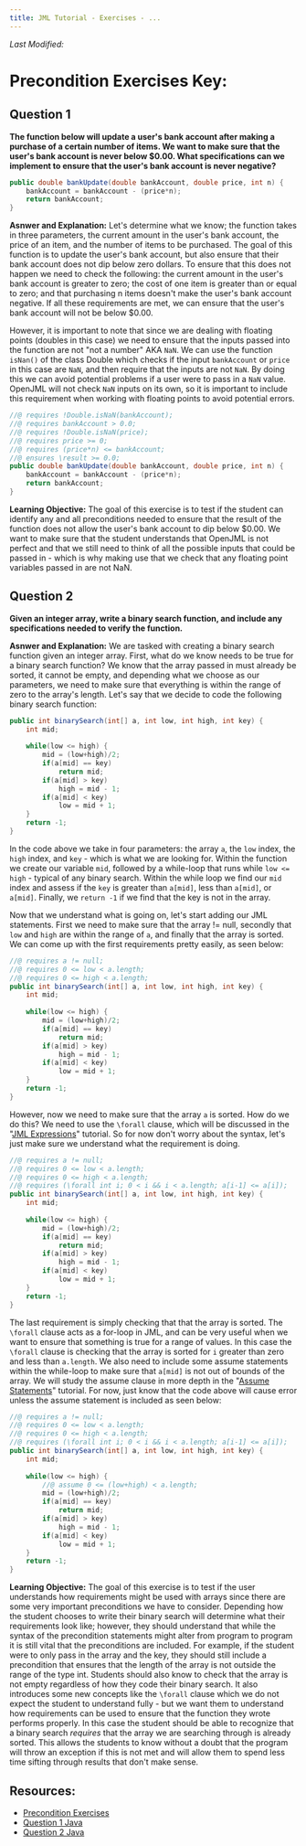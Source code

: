 ```yaml
---
title: JML Tutorial - Exercises - ...
---
```

<i>Last Modified: <script type="text/javascript"> document.write(new Date(document.lastModified).toUTCString())</script></i>

# Precondition Exercises Key:
## **Question 1**
**The function below will update a user's bank account after making a purchase of a certain number of items. We want to make sure that the user's bank account is never below $0.00. What specifications can we implement to ensure that the user's bank account is never negative?**
```Java
public double bankUpdate(double bankAccount, double price, int n) {
	bankAccount = bankAccount - (price*n);
	return bankAccount;
}
```
**Asnwer and Explanation:**
Let's determine what we know; the function takes in three parameters, the current amount in the user's bank account, the price of an item, and the number of items to be purchased. The goal of this function is to update the user's bank account, but also ensure that their bank account does not dip below zero dollars. To ensure that this does not happen we need to check the following: the current amount in the user's bank account is greater to zero; the cost of one item is greater than or equal to zero; and that purchasing n items doesn't make the user's bank account negative. If all these requirements are met, we can ensure that the user's bank account will not be below $0.00. 

However, it is important to note that since we are dealing with floating points (doubles in this case) we need to ensure that the inputs passed into the function are not "not a number" AKA `NaN`. We can use the function `isNan()` of the class Double which checks if the input `bankAccount` or `price` in this case are `NaN`, and then require that the inputs are not `NaN`. By doing this we can avoid potential problems if a user were to pass in a `NaN` value. OpenJML will not check `NaN` inputs on its own, so it is important to include this requirement when working with floating points to avoid potential errors.
```Java
//@ requires !Double.isNaN(bankAccount);
//@ requires bankAccount > 0.0;
//@ requires !Double.isNaN(price);
//@ requires price >= 0;
//@ requires (price*n) <= bankAccount;
//@ ensures \result >= 0.0;
public double bankUpdate(double bankAccount, double price, int n) {
	bankAccount = bankAccount - (price*n);
	return bankAccount;
}
```
**Learning Objective:**
The goal of this exercise is to test if the student can identify any and all preconditions needed to ensure that the result of the function does not allow the user's bank account to dip below $0.00. We want to make sure that the student understands that OpenJML is not perfect and that we still need to think of all the possible inputs that could be passed in - which is why making use that we check that any floating point variables passed in are not NaN. 

## **Question 2**
**Given an integer array, write a binary search function, and include any specifications needed to verify the function.**

**Asnwer and Explanation:**
We are tasked with creating a binary search function given an integer array. First, what do we know needs to be true for a binary search function? We know that the array passed in must already be sorted, it cannot be empty, and depending what we choose as our parameters, we need to make sure that everything is within the range of zero to the array's length. Let's say that we decide to code the following binary search function:
```Java
public int binarySearch(int[] a, int low, int high, int key) {
	int mid;		
	
	while(low <= high) {
		mid = (low+high)/2;
		if(a[mid] == key)
			return mid;
		if(a[mid] > key)
			high = mid - 1;
		if(a[mid] < key)
			low = mid + 1;
	}
	return -1;
}
```
In the code above we take in four parameters: the array `a`, the `low` index, the `high` index, and `key` - which is what we are looking for. Within the function we create our variable `mid`, followed by a while-loop that runs while `low <= high` - typical of any binary search. Within the while loop we find our `mid` index and assess if the `key` is greater than `a[mid]`, less than `a[mid]`, or `a[mid]`. Finally, we `return -1` if we find that the key is not in the array. 

Now that we understand what is going on, let's start adding our JML statements. First we need to make sure that the array != null, secondly that `low` and `high` are within the range of `a`, and finally that the array is sorted. We can come up with the first requirements pretty easily, as seen below:
```Java
//@ requires a != null;
//@ requires 0 <= low < a.length;
//@ requires 0 <= high < a.length;
public int binarySearch(int[] a, int low, int high, int key) {
	int mid;		
	
	while(low <= high) {
		mid = (low+high)/2;
		if(a[mid] == key)
			return mid;
		if(a[mid] > key)
			high = mid - 1;
		if(a[mid] < key)
			low = mid + 1;
	}
	return -1;
}
```
However, now we need to make sure that the array `a` is sorted. How do we do this? We need to use the `\forall` clause, which will be discussed in the "[JML Expressions](https://www.openjml.org/tutorial/Expressions)" tutorial. So for now don't worry about the syntax, let's just make sure we understand what the requirement is doing.
```Java
//@ requires a != null;
//@ requires 0 <= low < a.length;
//@ requires 0 <= high < a.length;
//@ requires (\forall int i; 0 < i && i < a.length; a[i-1] <= a[i]);
public int binarySearch(int[] a, int low, int high, int key) {
	int mid;		
	
	while(low <= high) {
		mid = (low+high)/2;
		if(a[mid] == key)
			return mid;
		if(a[mid] > key)
			high = mid - 1;
		if(a[mid] < key)
			low = mid + 1;
	}
	return -1;
}
```
The last requirement is simply checking that that the array is sorted. The `\forall` clause acts as a for-loop in JML, and can be very useful when we want to ensure that something is true for a range of values. In this case the `\forall` clause is checking that the array is sorted for `i` greater than zero and less than `a.length`. We also need to include some assume statements within the while-loop to make sure that `a[mid]` is not out of bounds of the array. We will study the assume clause in more depth in the "[Assume Statements](https://www.openjml.org/tutorial/AssumeStatement)" tutorial. For now, just know that the code above will cause error unless the assume statement is included as seen below:
```Java
//@ requires a != null;
//@ requires 0 <= low < a.length;
//@ requires 0 <= high < a.length;
//@ requires (\forall int i; 0 < i && i < a.length; a[i-1] <= a[i]);
public int binarySearch(int[] a, int low, int high, int key) {
	int mid;		
	
	while(low <= high) {
		//@ assume 0 <= (low+high) < a.length;
		mid = (low+high)/2;
		if(a[mid] == key)
			return mid;
		if(a[mid] > key)
			high = mid - 1;
		if(a[mid] < key)
			low = mid + 1;
	}
	return -1;
}
```
**Learning Objective:**
The goal of this exercise is to test if the user understands how requirements might be used with arrays since there are some very important preconditions we have to consider. Depending how the student chooses to write their binary search will determine what their requirements look like; however, they should understand that while the syntax of the precondition statements might alter from program to program it is still vital that the preconditions are included. For example, if the student were to only pass in the array and the key, they should still include a precondition that ensures that the length of the array is not outside the range of the type int. Students should also know to check that the array is not empty regardless of how they code their binary search. It also introduces some new concepts like the `\forall` clause which we do not expect the student to understand fully - but we want them to understand how requirements can be used to ensure that the function they wrote performs properly. In this case the student should be able to recognize that a binary search *requires* that the array we are searching through is already sorted. This allows the students to know without a doubt that the program will throw an exception if this is not met and will allow them to spend less time sifting through results that don't make sense.

## **Resources:**
+ [Precondition Exercises](PreConEx.md)
+ [Question 1 Java](PreconditionExample1.java)
+ [Question 2 Java](PreconditionExample2.java)
